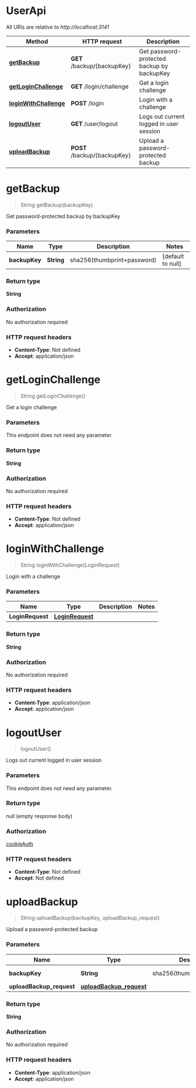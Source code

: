 # UserApi

All URIs are relative to _http://localhost:3141_

| Method                                                  | HTTP request                 | Description                                |
| ------------------------------------------------------- | ---------------------------- | ------------------------------------------ |
| [**getBackup**](UserApi.md#getBackup)                   | **GET** /backup/{backupKey}  | Get password-protected backup by backupKey |
| [**getLoginChallenge**](UserApi.md#getLoginChallenge)   | **GET** /login/challenge     | Get a login challenge                      |
| [**loginWithChallenge**](UserApi.md#loginWithChallenge) | **POST** /login              | Login with a challenge                     |
| [**logoutUser**](UserApi.md#logoutUser)                 | **GET** /user/logout         | Logs out current logged in user session    |
| [**uploadBackup**](UserApi.md#uploadBackup)             | **POST** /backup/{backupKey} | Upload a password-protected backup         |

<a name="getBackup"></a>

# **getBackup**

> String getBackup(backupKey)

Get password-protected backup by backupKey

### Parameters

| Name          | Type       | Description                 | Notes             |
| ------------- | ---------- | --------------------------- | ----------------- |
| **backupKey** | **String** | sha256(thumbprint+password) | [default to null] |

### Return type

**String**

### Authorization

No authorization required

### HTTP request headers

- **Content-Type**: Not defined
- **Accept**: application/json

<a name="getLoginChallenge"></a>

# **getLoginChallenge**

> String getLoginChallenge()

Get a login challenge

### Parameters

This endpoint does not need any parameter.

### Return type

**String**

### Authorization

No authorization required

### HTTP request headers

- **Content-Type**: Not defined
- **Accept**: application/json

<a name="loginWithChallenge"></a>

# **loginWithChallenge**

> String loginWithChallenge(LoginRequest)

Login with a challenge

### Parameters

| Name             | Type                                          | Description | Notes |
| ---------------- | --------------------------------------------- | ----------- | ----- |
| **LoginRequest** | [**LoginRequest**](../Models/LoginRequest.md) |             |       |

### Return type

**String**

### Authorization

No authorization required

### HTTP request headers

- **Content-Type**: application/json
- **Accept**: application/json

<a name="logoutUser"></a>

# **logoutUser**

> logoutUser()

Logs out current logged in user session

### Parameters

This endpoint does not need any parameter.

### Return type

null (empty response body)

### Authorization

[cookieAuth](../README.md#cookieAuth)

### HTTP request headers

- **Content-Type**: Not defined
- **Accept**: Not defined

<a name="uploadBackup"></a>

# **uploadBackup**

> String uploadBackup(backupKey, uploadBackup_request)

Upload a password-protected backup

### Parameters

| Name                     | Type                                                          | Description                 | Notes             |
| ------------------------ | ------------------------------------------------------------- | --------------------------- | ----------------- |
| **backupKey**            | **String**                                                    | sha256(thumbprint+password) | [default to null] |
| **uploadBackup_request** | [**uploadBackup_request**](../Models/uploadBackup_request.md) |                             |                   |

### Return type

**String**

### Authorization

No authorization required

### HTTP request headers

- **Content-Type**: application/json
- **Accept**: application/json
